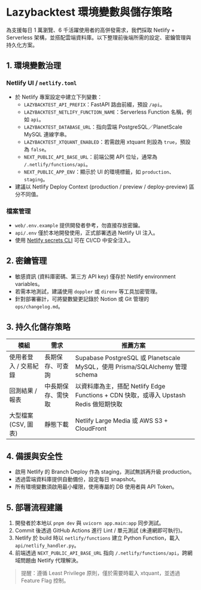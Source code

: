 # Lazybacktest 環境變數與儲存策略

為支援每日 1 萬瀏覽、6 千活躍使用者的高併發需求，我們採取 Netlify + Serverless 架構，並搭配雲端資料庫。以下整理前後端所需的設定、密鑰管理與持久化方案。

## 1. 環境變數治理

### Netlify UI / `netlify.toml`
- 於 Netlify 專案設定中建立下列變數：
  - `LAZYBACKTEST_API_PREFIX`：FastAPI 路由前綴，預設 `/api`。
  - `LAZYBACKTEST_NETLIFY_FUNCTION_NAME`：Serverless Function 名稱，例如 `api`。
  - `LAZYBACKTEST_DATABASE_URL`：指向雲端 PostgreSQL／PlanetScale MySQL 連線字串。
  - `LAZYBACKTEST_XTQUANT_ENABLED`：若需啟用 xtquant 則設為 `true`，預設為 `false`。
  - `NEXT_PUBLIC_API_BASE_URL`：前端公開 API 位址，通常為 `/.netlify/functions/api`。
  - `NEXT_PUBLIC_APP_ENV`：顯示於 UI 的環境標籤，如 `production`、`staging`。
- 建議以 Netlify Deploy Context (production / preview / deploy-preview) 區分不同值。

### 檔案管理
- `web/.env.example` 提供開發者參考，勿直接存放密鑰。
- `api/.env` 僅於本地開發使用，正式部署透過 Netlify UI 注入。
- 使用 [Netlify secrets CLI](https://docs.netlify.com/cli/get-started/#environment-variables) 可在 CI/CD 中安全注入。

## 2. 密鑰管理
- 敏感資訊 (資料庫密碼、第三方 API key) 僅存於 Netlify environment variables。
- 若需本地測試，建議使用 `doppler` 或 `direnv` 等工具加密管理。
- 針對部署審計，可將變數變更記錄於 Notion 或 Git 管理的 `ops/changelog.md`。

## 3. 持久化儲存策略

| 模組 | 需求 | 推薦方案 |
| ---- | ---- | ---- |
| 使用者登入 / 交易紀錄 | 長期保存、可查詢 | Supabase PostgreSQL 或 Planetscale MySQL，使用 Prisma/SQLAlchemy 管理 schema |
| 回測結果 / 報表 | 中長期保存、需快取 | 以資料庫為主，搭配 Netlify Edge Functions + CDN 快取，或導入 Upstash Redis 做短期快取 |
| 大型檔案 (CSV, 圖表) | 靜態下載 | Netlify Large Media 或 AWS S3 + CloudFront |

## 4. 備援與安全性
- 啟用 Netlify 的 Branch Deploy 作為 staging，測試無誤再升級 production。
- 透過雲端資料庫提供自動備份，設定每日 snapshot。
- 所有環境變數須啟用最小權限，使用專屬的 DB 使用者與 API Token。

## 5. 部署流程建議
1. 開發者於本地以 `pnpm dev` 與 `uvicorn app.main:app` 同步測試。
2. Commit 後透過 GitHub Actions 進行 Lint / 單元測試 (未連網即可執行)。
3. Netlify 於 build 時以 `netlify/functions` 建立 Python Function，載入 `api/netlify_handler.py`。
4. 前端透過 `NEXT_PUBLIC_API_BASE_URL` 指向 `/.netlify/functions/api`，跨網域問題由 Netlify 代理解決。

> 提醒：遵循 Least Privilege 原則，僅於需要時載入 xtquant，並透過 Feature Flag 控制。

